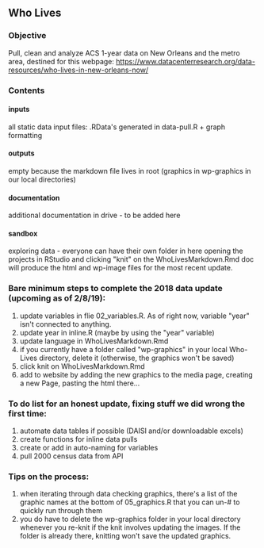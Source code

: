 ## Who Lives
### Objective
Pull, clean and analyze ACS 1-year data on New Orleans and the metro area, destined for this webpage: https://www.datacenterresearch.org/data-resources/who-lives-in-new-orleans-now/

### Contents

#### inputs
all static data input files: .RData's generated in data-pull.R + graph formatting

#### outputs
empty because the markdown file lives in root (graphics in wp-graphics in our local directories)

#### documentation
additional documentation in drive - to be added here

#### sandbox
exploring data - everyone can have their own folder in here
opening the projects in RStudio and clicking "knit" on the WhoLivesMarkdown.Rmd doc will produce the html and wp-image files for the most recent update. 

### Bare minimum steps to complete the 2018 data update (upcoming as of 2/8/19):
1. update variables in flie 02_variables.R. As of right now, variable "year" isn't connected to anything. 
2. update year in inline.R (maybe by using the "year" variable)
3. update language in WhoLivesMarkdown.Rmd
4. if you currently have a folder called "wp-graphics" in your local Who-Lives directory, delete it (otherwise, the graphics won't be saved)
5. click knit on WhoLivesMarkdown.Rmd
6. add to website by adding the new graphics to the media page, creating a new Page, pasting the html there...

### To do list for an honest update, fixing stuff we did wrong the first time:
1. automate data tables if possible (DAISI and/or downloadable excels)
2. create functions for inline data pulls
3. create or add in auto-naming for variables
4. pull 2000 census data from API

### Tips on the process:
1. when iterating through data checking graphics, there's a list of the graphic names at the bottom of 05_graphics.R that you can un-# to quickly run through them
2. you do have to delete the wp-graphics folder in your local directory whenever you re-knit if the knit involves updating the images. If the folder is already there, knitting won't save the updated graphics.



